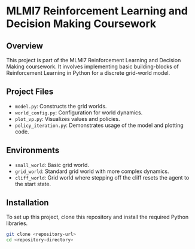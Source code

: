 # MLMI7 Reinforcement Learning and Decision Making Coursework

## Overview
This project is part of the MLMI7 Reinforcement Learning and Decision Making coursework. It involves implementing basic building-blocks of Reinforcement Learning in Python for a discrete grid-world model. 

## Project Files
- `model.py`: Constructs the grid worlds.
- `world_config.py`: Configuration for world dynamics.
- `plot_vp.py`: Visualizes values and policies.
- `policy_iteration.py`: Demonstrates usage of the model and plotting code.

## Environments
- `small_world`: Basic grid world.
- `grid_world`: Standard grid world with more complex dynamics.
- `cliff_world`: Grid world where stepping off the cliff resets the agent to the start state.

## Installation
To set up this project, clone this repository and install the required Python libraries.

```bash
git clone <repository-url>
cd <repository-directory>
